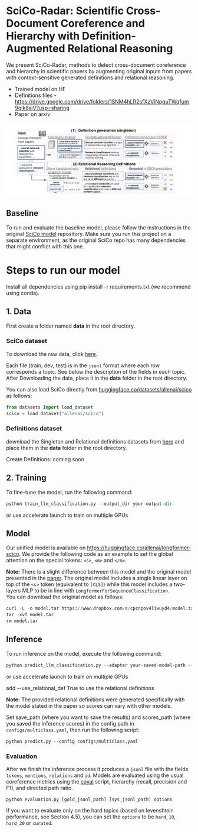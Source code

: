 # SciCo-Radar: Scientific Cross-Document Coreference and Hierarchy with Definition-Augmented Relational Reasoning

We present SciCo-Radar, methods to detect cross-document coreference and hierarchy in scientific papers by augmenting original inputs from papers with context-sensitive generated definitions and relational reasoning.

* Trained model on HF 
* Definitions files - https://drive.google.com/drive/folders/1SNM4hLR2sfXzViNpguTWqfum9qIk8sjV?usp=sharing
* Paper on arxiv

![Alt text](scico_def_main_fig_sketch.png?raw=true "Title")

## Baseline
To run and evaluate the baseline model, please follow the instructions in the original [SciCo model](https://github.com/ariecattan/SciCo/tree/main) repository. Make sure you run this project on a separate environment, as the original SciCo repo has many dependencies that might conflict with this one.

# Steps to run our model

Install all dependencies using pip install -r requirements.txt (we recommend using conda).

## 1. Data

First create a folder named **data** in the root directory.

### SciCo dataset

To download the raw data, click [here](https://nlp.biu.ac.il/~ariecattan/scico/data.tar).

Each file (train, dev, test) is in the `jsonl` format where each row corresponds a topic.
See below the description of the fields in each topic. After Downloading the data, place it in the **data** folder in the root directory.


You can also load SciCo directly from [huggingface.co/datasets/allenai/scico](https://huggingface.co/datasets/allenai/scico) as follows:

```python
from datasets import load_dataset
scico = load_dataset("allenai/scico")
```

### Definitions dataset

download the Singleton and Relational definitions datasets from [here](https://drive.google.com/drive/folders/1SNM4hLR2sfXzViNpguTWqfum9qIk8sjV?usp=sharing) and place them in the **data** folder in the root directory.

Create Definitions: coming soon

## 2. Training

To fine-tune the model, run the following command:

```python
python train_llm_classification.py --output_dir your-output-dir
```
or use accelerate launch to train on multiple GPUs

## Model

Our unified model is available on https://huggingface.co/allenai/longformer-scico.
We provide the following code as an example to set the global attention on the special tokens: `<s>`, `<m>` and `</m>`.


**Note:** There is a slight difference between this model and the original model presented in the [paper](https://openreview.net/forum?id=OFLbgUP04nC). 
The original model includes a single linear layer on top of the `<s>` token (equivalent to `[CLS]`) 
while this model includes a two-layers MLP to be in line with `LongformerForSequenceClassification`.   
You can download the original model as follows:
```python
curl -L -o model.tar https://www.dropbox.com/s/cpcnpov4liwuyd4/model.tar?dl=0
tar -xvf model.tar 
rm model.tar 
```


## Inference
To run inference on the model, execute the following command:

```python
python predict_llm_classification.py --adapter your-saved-model-path --output_dir your-output-dir 
```
or use accelerate launch to train on multiple GPUs

add --use_relational_def True to use the relational definitions

**Note:** The provided relational definitions were generated specifically with the model stated in the paper so scores can vary with other models.

Set save_path (where you want to save the results) and scores_path (where you saved the inference scores) in the config path in `configs/multiclass.yaml`,
then run the following script: 

```
python predict.py --config configs/multiclass.yaml 
```


### Evaluation 

After we finish the inference process it produces a `jsonl` file with the fields `tokens`, `mentions`, `relations` and `id`.
Models are evaluated using the usual coreference metrics using the [coval](https://github.com/ns-moosavi/coval/) script,
 hierarchy (recall, precision and F1), and directed path ratio. 

```
python evaluation.py [gold_jsonl_path] [sys_jsonl_path] options
```

If you want to evaluate only on the hard topics (based on levenshtein performance, see Section 4.5), 
you can set the `options` to be `hard_10`, `hard_20` or `curated`.
